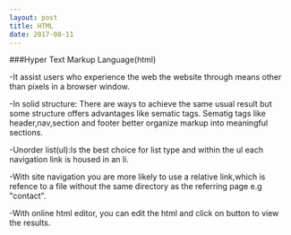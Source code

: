 ```yaml
---
layout: post
title: HTML
date: 2017-08-11
---
```


###Hyper Text Markup Language(html)


-It assist users who experience the web  the website through means other  than  pixels in a browser window.

-In solid structure: There are ways to achieve the same  usual result but some structure offers advantages  like sematic tags.
Sematig tags  like header,nav,section and footer  better organize markup into meaningful sections.

-Unorder list(ul):Is the best choice  for list type and within the ul each  navigation link is housed in an li.

-With site navigation you are more likely to use  a relative link,which is refence to a file without the  same directory as the  referring page e.g "contact".

-With online html editor, you can edit the html and click on button to view the results.


